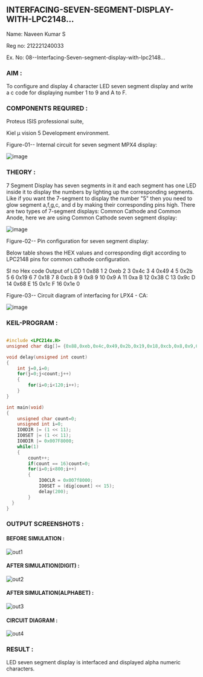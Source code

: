 ## INTERFACING-SEVEN-SEGMENT-DISPLAY-WITH-LPC2148...

Name: Naveen Kumar S

Reg no: 212221240033

Ex. No: 08--Interfacing-Seven-segment-display-with-lpc2148...

### AIM : 

To configure and display 4 character LED seven segment display and write a c code for displaying number 1 to 9 and A to F.

### COMPONENTS REQUIRED : 

Proteus ISIS professional suite,

Kiel μ vision 5 Development environment.

Figure-01-- Internal circuit for seven segment MPX4 display:

![image](https://user-images.githubusercontent.com/36288975/201021692-efa39349-1a3c-4737-aadc-1843b954c78d.png)

### THEORY : 

7 Segment Display has seven segments in it and each segment has one LED inside it to display the numbers by lighting up the corresponding segments. Like if you want the 7-segment to display the number "5" then you need to glow segment a,f,g,c, and d by making their corresponding pins high. There are two types of 7-segment displays: Common Cathode and Common Anode, here we are using Common Cathode seven segment display:
	
	
![image](https://user-images.githubusercontent.com/36288975/201021740-565b47cd-26d8-4e54-a092-eef7a0a85278.png)
 
 
Figure-02-- Pin configuration for seven segment display:  

Below table shows the HEX values and corresponding digit according to LPC2148 pins for common cathode configuration.

Sl no 	Hex code 	Output of LCD
1	0x88	1
2	0xeb	2
3	0x4c	3
4	0x49	4
5	0x2b	5
6	0x19	6
7	0x18	7
8	0xcb	8
9	0x8	9
10	0x9	A
11	0xa	B
12	0x38	C
13	0x9c	D
14	0x68	E
15	0x1c 	F
16	0x1e	0

Figure-03-- Circuit diagram of interfacing for LPX4 - CA:


![image](https://user-images.githubusercontent.com/36288975/201021930-7efe2b15-b0de-4d52-b87d-329fe6b91c89.png)
        

### KEIL-PROGRAM :

```c

#include <LPC214x.H>
unsigned char dig[]= {0x88,0xeb,0x4c,0x49,0x2b,0x19,0x18,0xcb,0x8,0x9,0xa,0x38,0x9c,0x68,0x1c,0x1e};

void delay(unsigned int count)
{
	int j=0,i=0;
	for(j=0;j<count;j++)
	{
		for(i=0;i<120;i++);
	}
}

int main(void)
{
	unsigned char count=0;
	unsigned int i=0;
	IO0DIR |= (1 << 11);
	IO0SET |= (1 << 11);
	IO0DIR |= 0x007F8000;
	while(1)
	{
		count++;
		if(count == 16)count=0;
		for(i=0;i<800;i++)
		{
			IO0CLR = 0x007f8000;
			IO0SET = (dig[count] << 15);
			delay(200);
		}
  }
}

```

### OUTPUT SCREENSHOTS :

#### BEFORE SIMULATION :

![out1](https://user-images.githubusercontent.com/93427534/202896670-16bc5760-a2cd-4956-a097-cf28dafd107d.png)

#### AFTER SIMULATION(DIGIT) :

![out2](https://user-images.githubusercontent.com/93427534/202896674-af25c86d-4a40-4272-ba58-4e0cb0682211.png)

#### AFTER SIMULATION(ALPHABET) :

![out3](https://user-images.githubusercontent.com/93427534/202896677-88e049c2-8946-402d-841c-0e24e720dfe9.png)

#### CIRCUIT DIAGRAM :

![out4](https://user-images.githubusercontent.com/93427534/202896683-167e07e8-19f9-4a64-bbf6-4d4b1ac56929.png)

### RESULT :

LED seven segment display is interfaced and displayed alpha numeric characters. 
